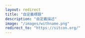 ```yaml
---
layout: redirect
title: "自定義標題"
description: "自定義描述"
image: "/images/withname.png"
redirect_to: "https://sitcon.org/"
---
```

